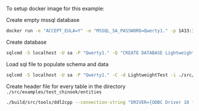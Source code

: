 
To setup docker image for this example:



Create empty mssql database 

``` sh
docker run -e "ACCEPT_EULA=Y" -e "MSSQL_SA_PASSWORD=Qwerty1." -p 1433:1433 --name sql22 --hostname sql22 -d mcr.microsoft.com/mssql/server:2022-latest
```


Create database 

``` sh
sqlcmd -S localhost -U sa -P "Qwerty1." -Q "CREATE DATABASE LightweightTest" -C
```



Load sql file to populate schema and data

``` sh
sqlcmd -S localhost -U sa -P "Qwerty1." -C -d LightweightTest -i ./src/examples/test_chinook/Chinook_Sqlite.sql
```


Create header file for every table in the directory `./src/examples/test_chinook/entities` 

``` sh
./build/src/tools/ddl2cpp --connection-string "DRIVER={ODBC Driver 18 for SQL Server};SERVER=localhost;UID=sa;PWD=QWERT1.qwerty;TrustServerCertificate=yes;DATABASE=LightweightExample" --make-aliases --database LightweightExample --schema dbo --output ./src/examples/test_chinook/entities
```
